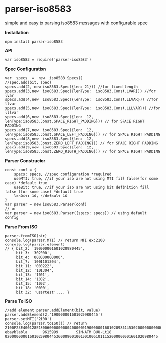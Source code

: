# parser-iso8583
simple and easy to parsing iso8583 messages with configurable spec

**Installation**

    npm install parser-iso8583
 
**API**

    var iso8583 = require('parser-iso8583')

 **Spec Configuration**
 

    var  specs  =  new  iso8583.Specs()
    //spec.add(bit, spec)
    specs.add(2, new iso8583.Spec({len: 21})) //for fixed length
    specs.add(3,new  iso8583.Spec({lenType:  iso8583.Const.LVAR})) //for lvar
    specs.add(4,new  iso8583.Spec({lenType:  iso8583.Const.LLVAR})) //for llvar
    specs.add(5,new  iso8583.Spec({lenType:  iso8583.Const.LLLVAR})) //for lllvar
    specs.add(6,new  iso8583.Spec({len:  12, lenType:iso8583.Const.SPACE_RIGHT_PADDING})) // for SPACE RIGHT PADDING
    specs.add(7,new  iso8583.Spec({len:  12, lenType:iso8583.Const.SPACE_LEFT_PADDING})) // for SPACE RIGHT PADDING
    specs.add(8,new  iso8583.Spec({len:  12, lenType:iso8583.Const.ZERO_LEFT_PADDING})) // for SPACE RIGHT PADDING
    specs.add(9,new  iso8583.Spec({len:  12, lenType:iso8583.Const.ZERO_RIGTH_PADDING})) // for SPACE RIGHT PADDING
    
   **Parser Constructor**

    const conf = {
	    specs: specs, //spec configuration *required
	    useMTI: true, //if your iso are not using MTI fill false(for some case) *default true
	    useBit: true, //if your iso are not using bit definition fill false (for some case) *default true
	    lenBit: 16, //default 16
    }
    var parser = new iso8583.Parser(conf)
    // or
    var parser = new iso8583.Parser({specs: specs}) // using default config
    
**Parse From ISO**

    parser.fromISO(str)
    console.log(parser.MTI) // return MTI ex:2100
    console.log(parser.element) 
    // { bit_2: '190000001601020980445',
		 bit_3: '302000',
	     bit_4: '000000000000',
         bit_7: '1001101304',
	     bit_11: '000222',
	     bit_12: '101304',
	     bit_13: '1001',
	     bit_14: '1002',
	     bit_15: '1002',
	     bit_18: '0000',
	     bit_32: 'usertest',... }
**Parse To ISO**

    //add element parser.addElement(bit, value)
    parser.addElement(2,'190000001601020980445')
    parser.setMTI('2100')
    console.log(parser.toISO()) // return 2100F23E400128E180060000000004000000190000001601020980445302000000000000000100110130400022210130410011002100200001100002000001110000200000187001       ebayblabla       9615999        SIM-ATM BUU-Lt18                        020000000016010209804453600090010010010061011152000000001601020980445
